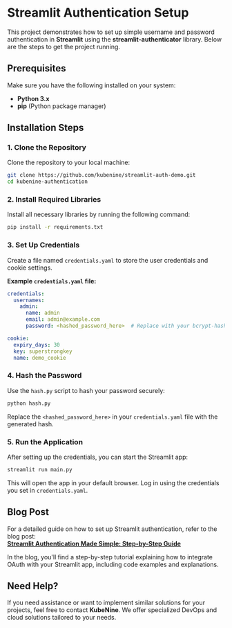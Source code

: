 
# Streamlit Authentication Setup

This project demonstrates how to set up simple username and password authentication in **Streamlit** using the **streamlit-authenticator** library. Below are the steps to get the project running.

## Prerequisites

Make sure you have the following installed on your system:

- **Python 3.x**
- **pip** (Python package manager)

## Installation Steps

### 1. Clone the Repository

Clone the repository to your local machine:

```bash
git clone https://github.com/kubenine/streamlit-auth-demo.git
cd kubenine-authentication
```

### 2. Install Required Libraries

Install all necessary libraries by running the following command:

```bash
pip install -r requirements.txt
```

### 3. Set Up Credentials

Create a file named `credentials.yaml` to store the user credentials and cookie settings.

**Example `credentials.yaml` file:**

```yaml
credentials:
  usernames:
    admin:
      name: admin
      email: admin@example.com
      password: <hashed_password_here>  # Replace with your bcrypt-hashed password

cookie:
  expiry_days: 30
  key: superstrongkey
  name: demo_cookie
```

### 4. Hash the Password

Use the `hash.py` script to hash your password securely:

```bash
python hash.py
```

Replace the `<hashed_password_here>` in your `credentials.yaml` file with the generated hash.

### 5. Run the Application

After setting up the credentials, you can start the Streamlit app:

```bash
streamlit run main.py
```

This will open the app in your default browser. Log in using the credentials you set in `credentials.yaml`.

## Blog Post

For a detailed guide on how to set up Streamlit authentication, refer to the blog post:  
**[Streamlit Authentication Made Simple: Step-by-Step Guide](https://www.kubeblogs.com/streamlit-authentication/)**

In the blog, you'll find a step-by-step tutorial explaining how to integrate OAuth with your Streamlit app, including code examples and explanations.

## Need Help?

If you need assistance or want to implement similar solutions for your projects, feel free to contact **KubeNine**. We offer specialized DevOps and cloud solutions tailored to your needs.

